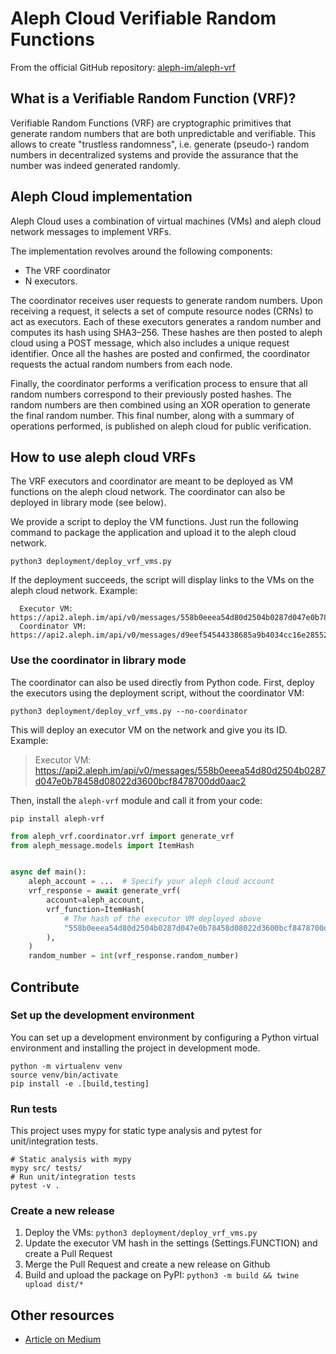 # Aleph Cloud Verifiable Random Functions

From the official GitHub repository: [aleph-im/aleph-vrf](https://github.com/aleph-im/aleph-vrf)

## What is a Verifiable Random Function (VRF)?

Verifiable Random Functions (VRF) are cryptographic primitives that generate random numbers that are both unpredictable
and verifiable.
This allows to create "trustless randomness", i.e. generate (pseudo-) random numbers in decentralized systems and
provide the assurance that the number was indeed generated randomly.

## Aleph Cloud implementation

Aleph Cloud uses a combination of virtual machines (VMs) and aleph cloud network messages to implement VRFs.

The implementation revolves around the following components:

* The VRF coordinator
* N executors.

The coordinator receives user requests to generate random numbers.
Upon receiving a request, it selects a set of compute resource nodes (CRNs) to act as executors.
Each of these executors generates a random number and computes its hash using SHA3–256.
These hashes are then posted to aleph cloud using a POST message, which also includes a unique request identifier.
Once all the hashes are posted and confirmed, the coordinator requests the actual random numbers from each node.

Finally, the coordinator performs a verification process to ensure that all random numbers correspond to their
previously posted hashes. The random numbers are then combined using an XOR operation to generate the final random
number. This final number, along with a summary of operations performed, is published on aleph cloud for public
verification.

## How to use aleph cloud VRFs

The VRF executors and coordinator are meant to be deployed as VM functions on the aleph cloud network.
The coordinator can also be deployed in library mode (see below).

We provide a script to deploy the VM functions.
Just run the following command to package the application and upload it to the aleph cloud network.

```
python3 deployment/deploy_vrf_vms.py
```

If the deployment succeeds, the script will display links to the VMs on the aleph cloud network. Example:

```
  Executor VM: https://api2.aleph.im/api/v0/messages/558b0eeea54d80d2504b0287d047e0b78458d08022d3600bcf8478700dd0aac2
  Coordinator VM: https://api2.aleph.im/api/v0/messages/d9eef54544338685a9b4034cc16e285520eb3cf0c199eeade1d6b290365c95d0
```


### Use the coordinator in library mode

The coordinator can also be used directly from Python code.
First, deploy the executors using the deployment script, without the coordinator VM:

```
python3 deployment/deploy_vrf_vms.py --no-coordinator
```

This will deploy an executor VM on the network and give you its ID.
Example:

> Executor VM: https://api2.aleph.im/api/v0/messages/558b0eeea54d80d2504b0287d047e0b78458d08022d3600bcf8478700dd0aac2

Then, install the `aleph-vrf` module and call it from your code:

```shell
pip install aleph-vrf
```

```python
from aleph_vrf.coordinator.vrf import generate_vrf
from aleph_message.models import ItemHash


async def main():
    aleph_account = ...  # Specify your aleph cloud account
    vrf_response = await generate_vrf(
        account=aleph_account,
        vrf_function=ItemHash(
            # The hash of the executor VM deployed above
            "558b0eeea54d80d2504b0287d047e0b78458d08022d3600bcf8478700dd0aac2"
        ),
    )
    random_number = int(vrf_response.random_number)
```

## Contribute

### Set up the development environment

You can set up a development environment by configuring a Python virtual environment and installing the project in
development mode.

```shell
python -m virtualenv venv
source venv/bin/activate
pip install -e .[build,testing]
```

### Run tests

This project uses mypy for static type analysis and pytest for unit/integration tests.

```shell
# Static analysis with mypy
mypy src/ tests/
# Run unit/integration tests
pytest -v .
```

### Create a new release

1. Deploy the VMs: `python3 deployment/deploy_vrf_vms.py`
2. Update the executor VM hash in the settings (Settings.FUNCTION) and create a Pull Request
3. Merge the Pull Request and create a new release on Github
4. Build and upload the package on PyPI: `python3 -m build && twine upload dist/*`

## Other resources

* [Article on Medium](https://medium.com/aleph-im/aleph-im-verifiable-random-function-vrf-b03544a7e904)
